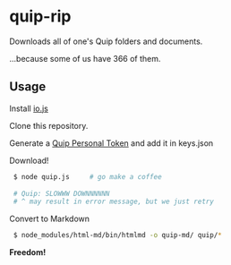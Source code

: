 # quip-rip

Downloads all of one's Quip folders and documents.

...because some of us have 366 of them.

## Usage

Install [io.js](https://iojs.org/en/index.html)

Clone this repository.

Generate a [Quip Personal Token](https://quip.com/api/personal-token) and add it in keys.json

Download!

```bash
 $ node quip.js     # go make a coffee
 
 # Quip: SLOWWW DOWNNNNNN 
 # ^ may result in error message, but we just retry
```

Convert to Markdown

```bash
 $ node_modules/html-md/bin/htmlmd -o quip-md/ quip/*
```

**Freedom!**
